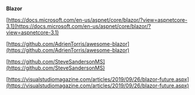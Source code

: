 **Blazor**

[https://docs.microsoft.com/en-us/aspnet/core/blazor/?view=aspnetcore-3.1](https://docs.microsoft.com/en-us/aspnet/core/blazor/?view=aspnetcore-3.1)

[https://github.com/AdrienTorris/awesome-blazor](https://github.com/AdrienTorris/awesome-blazor)

[https://github.com/SteveSandersonMS](https://github.com/SteveSandersonMS)

[https://visualstudiomagazine.com/articles/2019/09/26/blazor-future.aspx](https://visualstudiomagazine.com/articles/2019/09/26/blazor-future.aspx)
<!--stackedit_data:
eyJoaXN0b3J5IjpbNjA5NTA1MjkyXX0=
-->